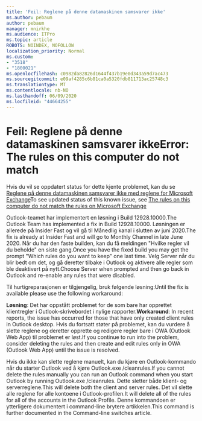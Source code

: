```yaml
---
title: 'Feil: Reglene på denne datamaskinen samsvarer ikke'
ms.author: pebaum
author: pebaum
manager: mnirkhe
ms.audience: ITPro
ms.topic: article
ROBOTS: NOINDEX, NOFOLLOW
localization_priority: Normal
ms.custom:
- "3518"
- "1800021"
ms.openlocfilehash: c0982da82826d1644f437b19e0d343a59d7ac473
ms.sourcegitcommit: e09af4285c6b81ca0a5320fdb811713ac25748c3
ms.translationtype: MT
ms.contentlocale: nb-NO
ms.lasthandoff: 06/09/2020
ms.locfileid: "44664255"
---
```

# <a name="error-the-rules-on-this-computer-do-not-match"></a><span data-ttu-id="ddbf7-102">Feil: Reglene på denne datamaskinen samsvarer ikke</span><span class="sxs-lookup"><span data-stu-id="ddbf7-102">Error: The rules on this computer do not match</span></span>

<span data-ttu-id="ddbf7-103">Hvis du vil se oppdatert status for dette kjente problemet, kan du se [Reglene på denne datamaskinen samsvarer ikke med reglene for Microsoft Exchange](https://support.office.com/article/d032e037-b224-429e-b325-633afde9b5f0)</span><span class="sxs-lookup"><span data-stu-id="ddbf7-103">To see updated status of this known issue, see [The rules on this computer do not match the rules on Microsoft Exchange](https://support.office.com/article/d032e037-b224-429e-b325-633afde9b5f0)</span></span>

<span data-ttu-id="ddbf7-104">Outlook-teamet har implementert en løsning i Build 12928.10000.</span><span class="sxs-lookup"><span data-stu-id="ddbf7-104">The Outlook Team has implemented a fix in Build 12928.10000.</span></span> <span data-ttu-id="ddbf7-105">Løsningen er allerede på Insider Fast og vil gå til Månedlig kanal i slutten av juni 2020.</span><span class="sxs-lookup"><span data-stu-id="ddbf7-105">The fix is already at Insider Fast and will go to Monthly Channel in late June 2020.</span></span> <span data-ttu-id="ddbf7-106">Når du har den faste builden, kan du få meldingen "Hvilke regler vil du beholde" en siste gang.</span><span class="sxs-lookup"><span data-stu-id="ddbf7-106">Once you have the fixed build you may get the prompt "Which rules do you want to keep" one last time.</span></span> <span data-ttu-id="ddbf7-107">Velg Server når du blir bedt om det, og gå deretter tilbake i Outlook og aktivere alle regler som ble deaktivert på nytt.</span><span class="sxs-lookup"><span data-stu-id="ddbf7-107">Choose Server when prompted and then go back in Outlook and re-enable any rules that were disabled.</span></span>

<span data-ttu-id="ddbf7-108">Til hurtigreparasjonen er tilgjengelig, bruk følgende løsning:</span><span class="sxs-lookup"><span data-stu-id="ddbf7-108">Until the fix is available please use the following workaround:</span></span>

<span data-ttu-id="ddbf7-109">**Løsning**: Det har oppstått problemet for de som bare har opprettet klientregler i Outlook-skrivebordet i nylige rapporter.</span><span class="sxs-lookup"><span data-stu-id="ddbf7-109">**Workaround**: In recent reports, the issue has occurred for those that have only created client rules in Outlook desktop.</span></span> <span data-ttu-id="ddbf7-110">Hvis du fortsatt støter på problemet, kan du vurdere å slette reglene og deretter opprette og redigere regler bare i OWA (Outlook Web App) til problemet er løst.</span><span class="sxs-lookup"><span data-stu-id="ddbf7-110">If you continue to run into the problem, consider deleting the rules and then create and edit rules only in OWA (Outlook Web App) until the issue is resolved.</span></span>

<span data-ttu-id="ddbf7-111">Hvis du ikke kan slette reglene manuelt, kan du kjøre en Outlook-kommando når du starter Outlook ved å kjøre Outlook.exe /cleanrules.</span><span class="sxs-lookup"><span data-stu-id="ddbf7-111">If you cannot delete the rules manually you can run an Outlook command when you start Outlook by running Outlook.exe /cleanrules.</span></span> <span data-ttu-id="ddbf7-112">Dette sletter både klient- og serverreglene.</span><span class="sxs-lookup"><span data-stu-id="ddbf7-112">This will delete both the client and server rules.</span></span> <span data-ttu-id="ddbf7-113">Det vil slette alle reglene for alle kontoene i Outlook-profilen.</span><span class="sxs-lookup"><span data-stu-id="ddbf7-113">It will delete all of the rules for all of the accounts in the Outlook Profile.</span></span> <span data-ttu-id="ddbf7-114">Denne kommandoen er ytterligere dokumentert i command-line brytere artikkelen.</span><span class="sxs-lookup"><span data-stu-id="ddbf7-114">This command is further documented in the Command-line switches article.</span></span>

